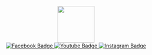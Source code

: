 <div id="header" align="center">
  <img src="https://i.pinimg.com/736x/35/2d/e2/352de25983058bc7874e5f9ec6f88c93.jpg" width="100"/>
</div>

<div id="badges" align="center">
  <a href="https://www.facebook.com/SFTJdev">
    <img src="https://img.shields.io/badge/Facebook-blue?style=for-the-badge&logo=facebook&logoColor=white" alt="Facebook Badge"/>
  </a>
  <a href="https://www.youtube.com/@apolpietuts">
    <img src="https://img.shields.io/badge/YouTube-red?style=for-the-badge&logo=youtube&logoColor=white" alt="Youtube Badge"/>
  </a>
  <a href="https://www.instagram.com/@thuggishaven">
    <img src="https://img.shields.io/badge/Instagram-magenta?style=for-the-badge&logo=instagram&logoColor=white" alt="Instagram Badge"/>
  </a>
</div>
